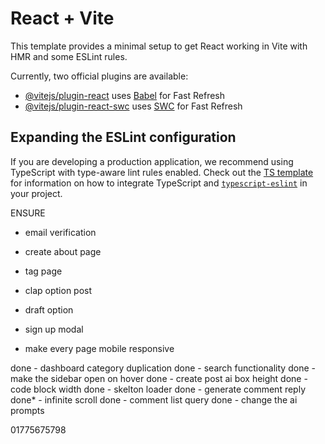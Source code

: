 # React + Vite

This template provides a minimal setup to get React working in Vite with HMR and some ESLint rules.

Currently, two official plugins are available:

- [@vitejs/plugin-react](https://github.com/vitejs/vite-plugin-react/blob/main/packages/plugin-react) uses [Babel](https://babeljs.io/) for Fast Refresh
- [@vitejs/plugin-react-swc](https://github.com/vitejs/vite-plugin-react/blob/main/packages/plugin-react-swc) uses [SWC](https://swc.rs/) for Fast Refresh

## Expanding the ESLint configuration

If you are developing a production application, we recommend using TypeScript with type-aware lint rules enabled. Check out the [TS template](https://github.com/vitejs/vite/tree/main/packages/create-vite/template-react-ts) for information on how to integrate TypeScript and [`typescript-eslint`](https://typescript-eslint.io) in your project.


ENSURE

- email verification
- create about page
- tag page
- clap option post
- draft option
- sign up modal

- make every page mobile responsive

done - dashboard category duplication
done - search functionality
done - make the sidebar open on hover 
done - create post ai box height
done - code block width
done - skelton loader
done - generate comment reply
done* - infinite scroll
done - comment list query
done - change the ai prompts


01775675798